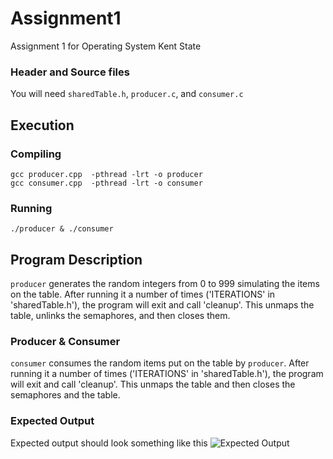 # Assignment1
Assignment 1 for Operating System Kent State

### Header and Source files
You will need `sharedTable.h`, `producer.c`, and `consumer.c`

## Execution
### Compiling
```
gcc producer.cpp  -pthread -lrt -o producer
gcc consumer.cpp  -pthread -lrt -o consumer
```

### Running
```
./producer & ./consumer 
```

## Program Description
`producer` generates the random integers from 0 to 999 simulating the items on the table. After running it a number of times ('ITERATIONS' in 'sharedTable.h'), the program will exit and call 'cleanup'. This unmaps the table, unlinks the semaphores, and then closes them.

### Producer & Consumer
`consumer` consumes the random items put on the table by `producer`. After running it a number of times ('ITERATIONS' in 'sharedTable.h'), the program will exit and call 'cleanup'. This unmaps the table and then closes the semaphores and the table.


### Expected Output
Expected output should look something like this
![Expected Output](<img width="929" height="639" alt="image" src="https://github.com/user-attachments/assets/30d90ff7-fc61-4ffa-a425-3fa0f837a95c" />)
